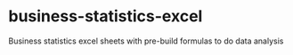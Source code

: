 # business-statistics-excel
Business statistics excel sheets with pre-build formulas to do data analysis
